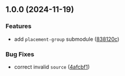 ## 1.0.0 (2024-11-19)

### Features

* add `placement-group` submodule ([838120c](https://github.com/terraform-hetzner-modules/terraform-hetzner-server/commit/838120ce4f19a22ac69bd759bdd43decf4e4b7c5))

### Bug Fixes

* correct invalid `source` ([4afcbf1](https://github.com/terraform-hetzner-modules/terraform-hetzner-server/commit/4afcbf1870db6c3daf46d000e8d50ff3d91127ee))
